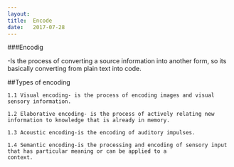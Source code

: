 ```yaml
---
layout:
title:  Encode
date:   2017-07-28
---
```

###Encodig

-Is the process of converting a source information into another form, so its basically converting from plain text into code.

##Types of encoding

    1.1 Visual encoding- is the process of encoding images and visual sensory information.

    1.2 Elaborative encoding- is the process of actively relating new information to knowledge that is already in memory.

    1.3 Acoustic encoding-is the encoding of auditory impulses.
    
    1.4 Semantic encoding-is the processing and encoding of sensory input that has particular meaning or can be applied to a                         context.